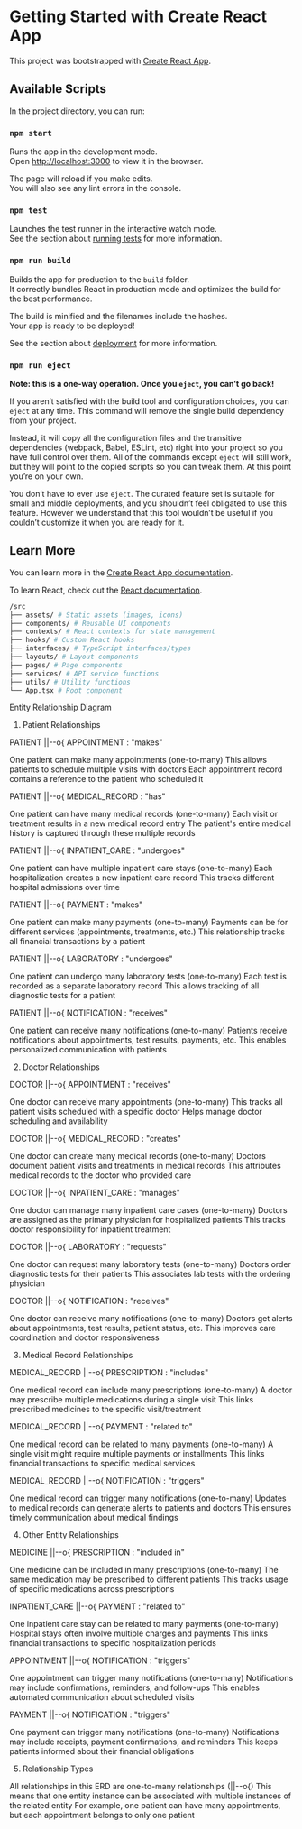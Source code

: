 # Getting Started with Create React App

This project was bootstrapped with [Create React App](https://github.com/facebook/create-react-app).

## Available Scripts

In the project directory, you can run:

### `npm start`

Runs the app in the development mode.\
Open [http://localhost:3000](http://localhost:3000) to view it in the browser.

The page will reload if you make edits.\
You will also see any lint errors in the console.

### `npm test`

Launches the test runner in the interactive watch mode.\
See the section about [running tests](https://facebook.github.io/create-react-app/docs/running-tests) for more information.

### `npm run build`

Builds the app for production to the `build` folder.\
It correctly bundles React in production mode and optimizes the build for the best performance.

The build is minified and the filenames include the hashes.\
Your app is ready to be deployed!

See the section about [deployment](https://facebook.github.io/create-react-app/docs/deployment) for more information.

### `npm run eject`

**Note: this is a one-way operation. Once you `eject`, you can’t go back!**

If you aren’t satisfied with the build tool and configuration choices, you can `eject` at any time. This command will remove the single build dependency from your project.

Instead, it will copy all the configuration files and the transitive dependencies (webpack, Babel, ESLint, etc) right into your project so you have full control over them. All of the commands except `eject` will still work, but they will point to the copied scripts so you can tweak them. At this point you’re on your own.

You don’t have to ever use `eject`. The curated feature set is suitable for small and middle deployments, and you shouldn’t feel obligated to use this feature. However we understand that this tool wouldn’t be useful if you couldn’t customize it when you are ready for it.

## Learn More

You can learn more in the [Create React App documentation](https://facebook.github.io/create-react-app/docs/getting-started).

To learn React, check out the [React documentation](https://reactjs.org/).

```bash
/src
├── assets/ # Static assets (images, icons)
├── components/ # Reusable UI components
├── contexts/ # React contexts for state management
├── hooks/ # Custom React hooks
├── interfaces/ # TypeScript interfaces/types
├── layouts/ # Layout components
├── pages/ # Page components
├── services/ # API service functions
├── utils/ # Utility functions
└── App.tsx # Root component
```

Entity Relationship Diagram

1. Patient Relationships

PATIENT ||--o{ APPOINTMENT : "makes"

One patient can make many appointments (one-to-many)
This allows patients to schedule multiple visits with doctors
Each appointment record contains a reference to the patient who scheduled it

PATIENT ||--o{ MEDICAL_RECORD : "has"

One patient can have many medical records (one-to-many)
Each visit or treatment results in a new medical record entry
The patient's entire medical history is captured through these multiple records

PATIENT ||--o{ INPATIENT_CARE : "undergoes"

One patient can have multiple inpatient care stays (one-to-many)
Each hospitalization creates a new inpatient care record
This tracks different hospital admissions over time

PATIENT ||--o{ PAYMENT : "makes"

One patient can make many payments (one-to-many)
Payments can be for different services (appointments, treatments, etc.)
This relationship tracks all financial transactions by a patient

PATIENT ||--o{ LABORATORY : "undergoes"

One patient can undergo many laboratory tests (one-to-many)
Each test is recorded as a separate laboratory record
This allows tracking of all diagnostic tests for a patient

PATIENT ||--o{ NOTIFICATION : "receives"

One patient can receive many notifications (one-to-many)
Patients receive notifications about appointments, test results, payments, etc.
This enables personalized communication with patients

2. Doctor Relationships

DOCTOR ||--o{ APPOINTMENT : "receives"

One doctor can receive many appointments (one-to-many)
This tracks all patient visits scheduled with a specific doctor
Helps manage doctor scheduling and availability

DOCTOR ||--o{ MEDICAL_RECORD : "creates"

One doctor can create many medical records (one-to-many)
Doctors document patient visits and treatments in medical records
This attributes medical records to the doctor who provided care

DOCTOR ||--o{ INPATIENT_CARE : "manages"

One doctor can manage many inpatient care cases (one-to-many)
Doctors are assigned as the primary physician for hospitalized patients
This tracks doctor responsibility for inpatient treatment

DOCTOR ||--o{ LABORATORY : "requests"

One doctor can request many laboratory tests (one-to-many)
Doctors order diagnostic tests for their patients
This associates lab tests with the ordering physician

DOCTOR ||--o{ NOTIFICATION : "receives"

One doctor can receive many notifications (one-to-many)
Doctors get alerts about appointments, test results, patient status, etc.
This improves care coordination and doctor responsiveness

3. Medical Record Relationships

MEDICAL_RECORD ||--o{ PRESCRIPTION : "includes"

One medical record can include many prescriptions (one-to-many)
A doctor may prescribe multiple medications during a single visit
This links prescribed medicines to the specific visit/treatment

MEDICAL_RECORD ||--o{ PAYMENT : "related to"

One medical record can be related to many payments (one-to-many)
A single visit might require multiple payments or installments
This links financial transactions to specific medical services

MEDICAL_RECORD ||--o{ NOTIFICATION : "triggers"

One medical record can trigger many notifications (one-to-many)
Updates to medical records can generate alerts to patients and doctors
This ensures timely communication about medical findings

4. Other Entity Relationships

MEDICINE ||--o{ PRESCRIPTION : "included in"

One medicine can be included in many prescriptions (one-to-many)
The same medication may be prescribed to different patients
This tracks usage of specific medications across prescriptions

INPATIENT_CARE ||--o{ PAYMENT : "related to"

One inpatient care stay can be related to many payments (one-to-many)
Hospital stays often involve multiple charges and payments
This links financial transactions to specific hospitalization periods

APPOINTMENT ||--o{ NOTIFICATION : "triggers"

One appointment can trigger many notifications (one-to-many)
Notifications may include confirmations, reminders, and follow-ups
This enables automated communication about scheduled visits

PAYMENT ||--o{ NOTIFICATION : "triggers"

One payment can trigger many notifications (one-to-many)
Notifications may include receipts, payment confirmations, and reminders
This keeps patients informed about their financial obligations

5. Relationship Types

All relationships in this ERD are one-to-many relationships (||--o{)
This means that one entity instance can be associated with multiple instances of the related entity
For example, one patient can have many appointments, but each appointment belongs to only one patient
